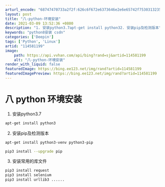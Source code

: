 ```yaml
---
arturl_encode: "68747470733a2f2f:626c6f672e6373646e2e6e65742f753031323537333837382f:61727469636c652f64657461696c732f313134353831313939"
layout: post
title: "八-python-环境安装"
date: 2021-03-09 13:52:36 +0800
description: "1. 安装python3.7apt-get install python32. 安装pip及检测版本"
keywords: "python8安装 csdn"
categories: ['Deepin']
tags: ['Python', 'Linux']
artid: "114581199"
image:
    path: https://api.vvhan.com/api/bing?rand=sj&artid=114581199
    alt: "八-python-环境安装"
render_with_liquid: false
featuredImage: https://bing.ee123.net/img/rand?artid=114581199
featuredImagePreview: https://bing.ee123.net/img/rand?artid=114581199
---
```


# 八 python 环境安装

1. 安装python3.7

```bash
apt-get install python3
```

2. 安装pip及检测版本

```bash
apt-get install python3-venv python3-pip

pip3 install --upgrade pip
```

3. 安装常用的库文件

```bash
pip3 install request 
pip3 install selenium 
pip3 install urllib3 ......
```